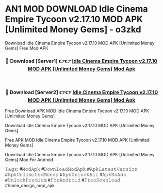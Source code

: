# AN1 MOD DOWNLOAD Idle Cinema Empire Tycoon v2.17.10 MOD APK [Unlimited Money Gems] - o3zkd
Download Idle Cinema Empire Tycoon v2.17.10 MOD APK [Unlimited Money Gems] Free Mod APK

<div align="center">
<h3>🔴 Download [Server1] 👉👉 <a href="https://apk-comot.site?title=Idle_Cinema_Empire_Tycoon_v2.17.10_MOD_APK_[Unlimited_Money_Gems]">Idle Cinema Empire Tycoon v2.17.10 MOD APK [Unlimited Money Gems] Mod Apk</a></h3><br>

<h3>🔴 Download [Server2] 👉👉 <a href="https://apk-comot.site?title=Idle_Cinema_Empire_Tycoon_v2.17.10_MOD_APK_[Unlimited_Money_Gems]">Idle Cinema Empire Tycoon v2.17.10 MOD APK [Unlimited Money Gems] Mod Apk</a></h3>
</div>


Free Download APK MOD Idle Cinema Empire Tycoon v2.17.10 MOD APK [Unlimited Money Gems]

Download Idle Cinema Empire Tycoon v2.17.10 MOD APK [Unlimited Money Gems] 

Free APK MOD Idle Cinema Empire Tycoon v2.17.10 MOD APK [Unlimited Money Gems] 

Download Idle Cinema Empire Tycoon v2.17.10 MOD APK [Unlimited Money Gems] Mod For Android

𝚃𝚊𝚐𝚜: #𝙼𝚘𝚍𝙰𝚙𝚔 #𝙳𝚘𝚠𝚗𝚕𝚘𝚊𝚍𝙼𝚘𝚍𝙰𝚙𝚔 #𝙰𝚙𝚔𝙻𝚊𝚝𝚎𝚜𝚝𝚅𝚎𝚛𝚜𝚒𝚘𝚗 #𝙰𝚙𝚔𝚄𝚗𝚕𝚒𝚖𝚒𝚝𝚎𝚍𝙼𝚘𝚗𝚎𝚢 #𝙰𝚙𝚔𝚄𝚗𝚕𝚘𝚌𝚔𝙰𝚕𝚕 #𝙰𝚙𝚔𝙽𝚘𝙰𝚍𝚜 #𝚄𝚗𝚕𝚘𝚌𝚔𝙿𝚛𝚎𝚖𝚒𝚞𝚖 #𝙵𝚘𝚛𝙰𝚗𝚍𝚛𝚘𝚒𝚍 #𝙵𝚛𝚎𝚎𝙳𝚘𝚠𝚗𝚕𝚘𝚊𝚍 #home_design_mod_apk